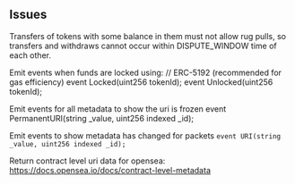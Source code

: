 ## Issues
Transfers of tokens with some balance in them must not allow rug pulls, so transfers and withdraws cannot occur within DISPUTE_WINDOW time of each other.  

Emit events when funds are locked using:
// ERC-5192 (recommended for gas efficiency) 
event Locked(uint256 tokenId); 
event Unlocked(uint256 tokenId);

Emit events for all metadata to show the uri is frozen
event PermanentURI(string _value, uint256 indexed _id);

Emit events to show metadata has changed for packets
`event URI(string _value, uint256 indexed _id);`

Return contract level uri data for opensea: https://docs.opensea.io/docs/contract-level-metadata
